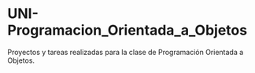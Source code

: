# UNI-Programacion_Orientada_a_Objetos
Proyectos y tareas realizadas para la clase de Programación Orientada a Objetos.
